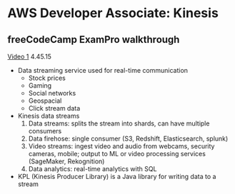 # AWS Developer Associate: Kinesis

## freeCodeCamp ExamPro walkthrough

[Video 1](https://youtu.be/RrKRN9zRBWs) 4.45.15

- Data streaming service used for real-time communication
  - Stock prices
  - Gaming
  - Social networks
  - Geospacial
  - Click stream data
- Kinesis data streams
  1. Data streams: splits the stream into shards, can have multiple consumers
  2. Data firehose: single consumer (S3, Redshift, Elasticsearch, splunk)
  3. Video streams: ingest video and audio from webcams, security cameras, mobile; output to ML or video processing services (SageMaker, Rekognition)
  4. Data analytics: real-time analytics with SQL
- KPL (Kinesis Producer Library) is a Java library for writing data to a stream
